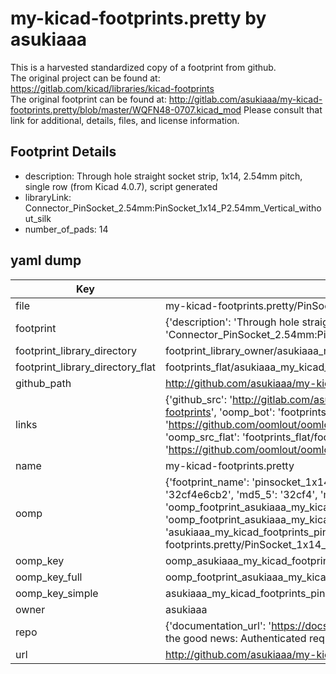 # my-kicad-footprints.pretty by asukiaaa  
This is a harvested standardized copy of a footprint from github.  
The original project can be found at:  
https://gitlab.com/kicad/libraries/kicad-footprints  
The original footprint can be found at:
http://gitlab.com/asukiaaa/my-kicad-footprints.pretty/blob/master/WQFN48-0707.kicad_mod
Please consult that link for additional, details, files, and license information.  
## Footprint Details
* description: Through hole straight socket strip, 1x14, 2.54mm pitch, single row (from Kicad 4.0.7), script generated  
* libraryLink: Connector_PinSocket_2.54mm:PinSocket_1x14_P2.54mm_Vertical_without_silk  
* number_of_pads: 14  
## yaml dump  
| Key | Value |  
| --- | --- |  
| file | my-kicad-footprints.pretty/PinSocket_1x14_P2.54mm_Vertical_without_silk.kicad_mod |  
| footprint | {'description': 'Through hole straight socket strip, 1x14, 2.54mm pitch, single row (from Kicad 4.0.7), script generated', 'libraryLink': 'Connector_PinSocket_2.54mm:PinSocket_1x14_P2.54mm_Vertical_without_silk', 'number_of_pads': 14} |  
| footprint_library_directory | footprint_library_owner/asukiaaa_my-kicad-footprints.pretty |  
| footprint_library_directory_flat | footprints_flat/asukiaaa_my_kicad_footprints_pinsocket_1x14_p2_54mm_vertical_without_silk/working |  
| github_path | http://github.com/asukiaaa/my-kicad-footprints.pretty/blob/master/PinSocket_1x14_P2.54mm_Vertical_without_silk.kicad_mod |  
| links | {'github_src': 'http://gitlab.com/asukiaaa/my-kicad-footprints.pretty/blob/master/WQFN48-0707.kicad_mod', 'github_src_repo': 'https://gitlab.com/kicad/libraries/kicad-footprints', 'oomp_bot': 'footprints/asukiaaa_my_kicad_footprints_pinsocket_1x14_p2_54mm_vertical_without_silk/working', 'oomp_bot_github': 'https://github.com/oomlout/oomlout_oomp_footprint_bot/tree/main/footprints/asukiaaa_my_kicad_footprints_pinsocket_1x14_p2_54mm_vertical_without_silk/working', 'oomp_src_flat': 'footprints_flat/footprints_flat/asukiaaa_my_kicad_footprints_pinsocket_1x14_p2_54mm_vertical_without_silk/working', 'oomp_src_flat_github': 'https://github.com/oomlout/oomlout_oomp_footprint_src/tree/main/footprints_flat/asukiaaa_my_kicad_footprints_pinsocket_1x14_p2_54mm_vertical_without_silk/working'} |  
| name | my-kicad-footprints.pretty |  
| oomp | {'footprint_name': 'pinsocket_1x14_p2_54mm_vertical_without_silk', 'library_name': 'my_kicad_footprints', 'md5': '32cf4e6cb214a4fcf7b92b506e0a08d4', 'md5_10': '32cf4e6cb2', 'md5_5': '32cf4', 'md5_6': '32cf4e', 'oomp_key': 'oomp_asukiaaa_my_kicad_footprints_pinsocket_1x14_p2_54mm_vertical_without_silk', 'oomp_key_extra': 'oomp_footprint_asukiaaa_my_kicad_footprints_pinsocket_1x14_p2_54mm_vertical_without_silk', 'oomp_key_full': 'oomp_footprint_asukiaaa_my_kicad_footprints_pinsocket_1x14_p2_54mm_vertical_without_silk_32cf4e', 'oomp_key_simple': 'asukiaaa_my_kicad_footprints_pinsocket_1x14_p2_54mm_vertical_without_silk', 'original_filename': 'my-kicad-footprints.pretty/PinSocket_1x14_P2.54mm_Vertical_without_silk.kicad_mod', 'owner_name': 'asukiaaa'} |  
| oomp_key | oomp_asukiaaa_my_kicad_footprints_pinsocket_1x14_p2_54mm_vertical_without_silk |  
| oomp_key_full | oomp_footprint_asukiaaa_my_kicad_footprints_pinsocket_1x14_p2_54mm_vertical_without_silk |  
| oomp_key_simple | asukiaaa_my_kicad_footprints_pinsocket_1x14_p2_54mm_vertical_without_silk |  
| owner | asukiaaa |  
| repo | {'documentation_url': 'https://docs.github.com/rest/overview/resources-in-the-rest-api#rate-limiting', 'message': "API rate limit exceeded for 84.66.173.59. (But here's the good news: Authenticated requests get a higher rate limit. Check out the documentation for more details.)"} |  
| url | http://github.com/asukiaaa/my-kicad-footprints.pretty |  

